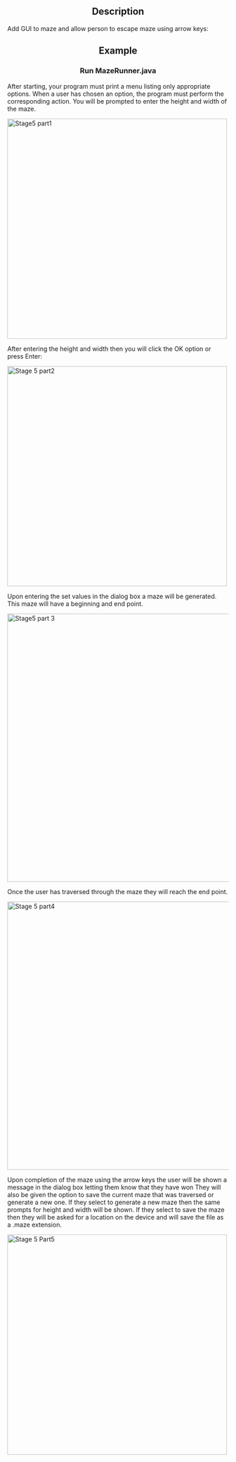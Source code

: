 <h2 style="text-align: center;">Description</h2>

<p>Add GUI to maze and allow person to escape maze using arrow keys:</p>

<h2 style="text-align: center;">Example</h2>

<h3 style="text-align: center;">Run MazeRunner.java</h3>

<p>After starting, your program must print a menu listing only appropriate options. 
  When a user has chosen an option, the program must perform the corresponding action.
  You will be prompted to enter the height and width of the maze.</p>


<img width="500" alt="Stage5 part1" src="https://user-images.githubusercontent.com/63851527/118560277-3b3efc80-b737-11eb-9875-947de791b4bb.png">

<p>After entering the height and width then you will click the OK option or press Enter:</p>

<img width="500" alt="Stage 5 part2" src="https://user-images.githubusercontent.com/63851527/118560702-e6e84c80-b737-11eb-8030-fc1e49daa5f0.png">

<p>Upon entering the set values in the dialog box a maze will be generated.
  This maze will have a beginning and end point.</p>
  
<img width="609" alt="Stage5 part 3" src="https://user-images.githubusercontent.com/63851527/118560840-1e56f900-b738-11eb-96d2-04c991a32889.png">

<p>Once the user has traversed through the maze they will reach the end point.</p>

<img width="609" alt="Stage 5 part4" src="https://user-images.githubusercontent.com/63851527/118560933-45152f80-b738-11eb-9427-7ca6c7a13312.png">

<p>Upon completion of the maze using the arrow keys the user will be shown a message in the dialog box letting them know that they have won
   They will also be given the option to save the current maze that was traversed or generate a new one.
   If they select to generate a new maze then the same prompts for height and width will be shown.
   If they select to save the maze then they will be asked for a location on the device and will save the file as a .maze extension.</p>
  
<img width="500" alt="Stage 5 Part5" src="https://user-images.githubusercontent.com/63851527/118562124-1ef08f00-b73a-11eb-9729-8c6c2cace57c.png">
 
